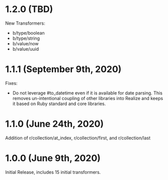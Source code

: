 # 1.2.0 (TBD)

New Transformers:

* b/type/boolean
* b/type/string
* b/value/now
* b/value/uuid

# 1.1.1 (September 9th, 2020)

Fixes:

* Do not leverage #to_datetime even if it is available for date parsing.  This removes un-intentional coupling of other libraries into Realize and keeps it based on Ruby standard and core libraries.

# 1.1.0 (June 24th, 2020)

Addition of r/collection/at_index, r/collection/first, and r/collection/last

# 1.0.0 (June 9th, 2020)

Initial Release, includes 15 initial transformers.
